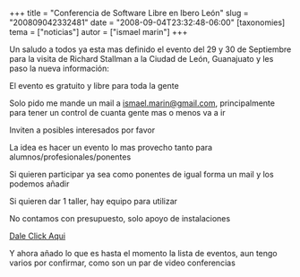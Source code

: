+++
title = "Conferencia de Software Libre en Ibero León"
slug = "200809042332481"
date = "2008-09-04T23:32:48-06:00"
[taxonomies]
tema = ["noticias"]
autor = ["ismael marin"]
+++

Un saludo a todos ya esta mas definido el evento del 29 y 30 de
Septiembre para la visita de Richard Stallman a la Ciudad de León,
Guanajuato y les paso la nueva información:

El evento es gratuito y libre para toda la gente

Solo pido me mande un mail a ismael.marin@gmail.com, principalmente para
tener un control de cuanta gente mas o menos va a ir

Inviten a posibles interesados por favor

La idea es hacer un evento lo mas provecho tanto para
alumnos/profesionales/ponentes

Si quieren participar ya sea como ponentes de igual forma un mail y los
podemos añadir

Si quieren dar 1 taller, hay equipo para utilizar

No contamos con presupuesto, solo apoyo de instalaciones



[Dale Click Aqui](http://www.tresfiles.com.mx/richard/ultima.png)

Y ahora añado lo que es hasta el momento la lista de eventos, aun tengo
varios por confirmar, como son un par de video conferencias

